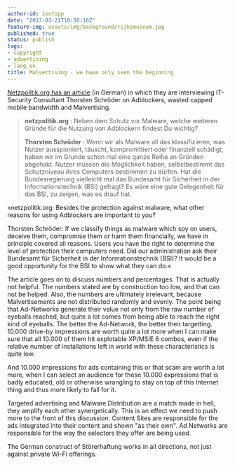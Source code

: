 ```yaml
---
author-id: isotopp
date: "2017-03-21T10:50:16Z"
feature-img: assets/img/background/rijksmuseum.jpg
published: true
status: publish
tags:
- copyright
- advertising
- lang_en
title: Malvertising - we have only seen the beginning
---
```

[Netzpolitik.org has an article](https://netzpolitik.org/2017/interview-ueber-adblocker-und-das-wohlergehen-der-schadsoftware-branche-das-problem-malvertising-nicht-aussitzen/)
(in German) in which they are interviewing IT-Security Consultant Thorsten
Schröder on Adblockers, wasted capped mobile bandwidth and Malvertising.

> **netzpolitik.org** : Neben dem Schutz vor Malware, welche weiteren Gründe
> für die Nutzung von Adblockern findest Du wichtig?
>
>  **Thorsten Schröder** : Wenn wir als Malware all das klassifizieren, was
> Nutzer ausspioniert, täuscht, kompromittiert oder finanziell schädigt,
> haben wir im Grunde schon mal eine ganze Reihe an Gründen abgehakt. Nutzer
> müssen die Möglichkeit haben, selbstbestimmt das Schutzniveau ihres
> Computers bestimmen zu dürfen. Hat die Bundesregierung vielleicht mal das
> Bundesamt für Sicherheit in der Informationstechnik (BSI) gefragt? Es wäre
> eine gute Gelegenheit für das BSI, zu zeigen, was es drauf hat.

»netzpolitik.org: Besides the protection against malware, what other reasons
for using Adblockers are important to you? 

Thorsten Schröder: If we classify things as malware which spy on users,
deceive them, compromise them or harm them financially, we have in principle
covered all reasons. Users you have the right to determine the level of
protection their computers need. Did our administration ask their Bundesamt
für Sicherheit in der Informationstechnik (BSI)? It would be a good
opportunity for the BSI to show what they can do.«

The article goes on to discuss numbers and percentages. That is actually not
helpful. The numbers stated are by construction too low, and that can not be
helped. Also, the numbers are ultimately irrelevant, because Malvertisements
are not distributed randomly and evenly. The point being that Ad-Networks
generate their value not only from the raw number of eyeballs reached, but
quite a lot comes from being able to reach the right kind of eyeballs. The
better the Ad-Network, the better their targetting. 10.000 drive-by
impressions are worth quite a lot more when I can make sure that all 10.000
of them hit explotable XP/MSIE 6 combos, even if the relative number of
installations left in world with these characteristics is quite low.

And 10.000 impressions for ads containing this or that scam are worth a lot
more, when I can select an audience for these 10.000 expressions that is
badly educated, old or otherwise wrangling to stay on top of this Internet
thing and thus more likely to fall for it.

Targeted advertising and Malware Distribution are a match made in hell, they
amplify each other synergetically. This is an effect we need to push more to
the front of this discussion. Content Sites are responsible for the ads
integrated into their content and shown "as their own". Ad Networks are
responsible for the way the selectors they offer are being used. 

The German construct of Störerhaftung works in all directions, not just
against private Wi-Fi offerings.
